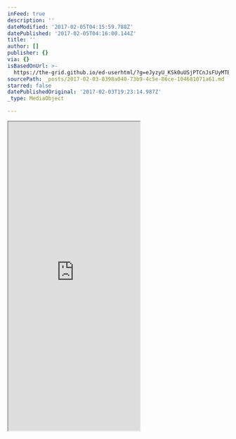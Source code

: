 ```yaml
---
inFeed: true
description: ''
dateModified: '2017-02-05T04:15:59.788Z'
datePublished: '2017-02-05T04:16:00.144Z'
title: ''
author: []
publisher: {}
via: {}
isBasedOnUrl: >-
  https://the-grid.github.io/ed-userhtml/?g=eJyzyU_KSk0uUSjPTCnJsFUyMTBQUshIzUzPKLFVMgWyUxJLEm2VkvLzs3MTi7L1isvTlOxs9CGa7ABjiBP1
sourcePath: _posts/2017-02-03-8398a040-73b9-4c5e-86ce-104681071a61.md
starred: false
datePublishedOriginal: '2017-02-03T19:23:14.987Z'
_type: MediaObject

---
```

<iframe src="https://the-grid.github.io/ed-userhtml/?g=eJwlzkEOwiAQQNGrkEncdujKiKU7D4IwFAwIgTHg7U3q7idv87fyfJFl0fmbSEMtPXIsb-XjJHcXiTyrVdYJYkTHQcMq5QVEoHgE1nCVpznDRkNgrl0hNjOOyIstGUdJnqyTt7Mymf5phNl0poaPaXJNtATOCfYN_yv7D6bbMys" height="705" style=""></iframe>